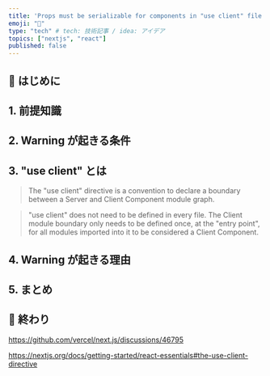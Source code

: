 ```yaml
---
title: 'Props must be serializable for components in "use client" file は何なのか'
emoji: "🐡"
type: "tech" # tech: 技術記事 / idea: アイデア
topics: ["nextjs", "react"]
published: false
---
```

## 🌼 はじめに

## 1. 前提知識

## 2. Warning が起きる条件


## 3. "use client" とは

> The "use client" directive is a convention to declare a boundary between a Server and Client Component module graph.

> "use client" does not need to be defined in every file. The Client module boundary only needs to be defined once, at the "entry point", for all modules imported into it to be considered a Client Component.

## 4. Warning が起きる理由


## 5. まとめ


## 🌷 終わり

https://github.com/vercel/next.js/discussions/46795

https://nextjs.org/docs/getting-started/react-essentials#the-use-client-directive